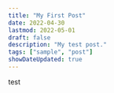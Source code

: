 ```yaml
---
title: "My First Post"
date: 2022-04-30
lastmod: 2022-05-01
draft: false
description: "My test post."
tags: ["sample", "post"]
showDateUpdated: true
---
```


test
<h1></h1>
